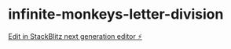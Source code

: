 # infinite-monkeys-letter-division

[Edit in StackBlitz next generation editor ⚡️](https://stackblitz.com/~/github.com/chrisdennett/infinite-monkeys-letter-division)